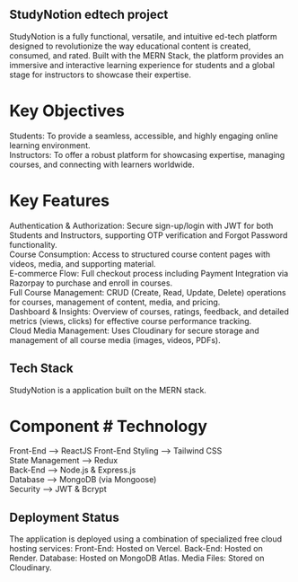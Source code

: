 ## StudyNotion edtech project

StudyNotion is a fully functional, versatile, and intuitive ed-tech platform designed to revolutionize the way educational content is created, consumed, and rated. Built with the MERN Stack, the platform provides an immersive and interactive learning experience for students and a global stage for instructors to showcase their expertise.

# Key Objectives
Students: To provide a seamless, accessible, and highly engaging online learning environment.  
Instructors: To offer a robust platform for showcasing expertise, managing courses, and connecting with learners worldwide.

# Key Features
Authentication & Authorization: Secure sign-up/login with JWT for both Students and Instructors, supporting OTP verification and Forgot Password functionality.  
Course Consumption: Access to structured course content pages with videos, media, and supporting material.  
E-commerce Flow: Full checkout process including Payment Integration via Razorpay to purchase and enroll in courses.  
Full Course Management: CRUD (Create, Read, Update, Delete) operations for courses, management of content, media, and pricing.  
Dashboard & Insights: Overview of courses, ratings, feedback, and detailed metrics (views, clicks) for effective course performance tracking.  
Cloud Media Management: Uses Cloudinary for secure storage and management of all course media (images, videos, PDFs).  

## Tech Stack
StudyNotion is a application built on the MERN stack.

# Component	            # Technology	
Front-End -->           ReactJS	
Front-End Styling -->   Tailwind CSS	
State Management -->	Redux	
Back-End -->	        Node.js & Express.js	
Database -->	        MongoDB (via Mongoose)	
Security -->	        JWT & Bcrypt	

## Deployment Status
The application is deployed using a combination of specialized free cloud hosting services:
Front-End: Hosted on Vercel.
Back-End: Hosted on Render.
Database: Hosted on MongoDB Atlas.
Media Files: Stored on Cloudinary.



